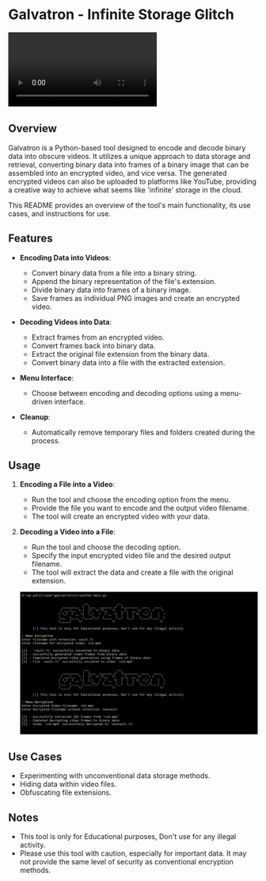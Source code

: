 # Galvatron - Infinite Storage Glitch

![Encrypted Video](https://github.com/ompatil-15/Galvatron/blob/master/assets/video.mp4)

## Overview

Galvatron is a Python-based tool designed to encode and decode binary data into obscure videos. It utilizes a unique approach to data storage and retrieval, converting binary data into frames of a binary image that can be assembled into an encrypted video, and vice versa. The generated encrypted videos can also be uploaded to platforms like YouTube, providing a creative way to achieve what seems like 'infinite' storage in the cloud. 

This README provides an overview of the tool's main functionality, its use cases, and instructions for use.

## Features

- **Encoding Data into Videos**:
  - Convert binary data from a file into a binary string.
  - Append the binary representation of the file's extension.
  - Divide binary data into frames of a binary image.
  - Save frames as individual PNG images and create an encrypted video.

- **Decoding Videos into Data**:
  - Extract frames from an encrypted video.
  - Convert frames back into binary data.
  - Extract the original file extension from the binary data.
  - Convert binary data into a file with the extracted extension.

- **Menu Interface**:
  - Choose between encoding and decoding options using a menu-driven interface.

- **Cleanup**:
  - Automatically remove temporary files and folders created during the process.

## Usage

1. **Encoding a File into a Video**:
   - Run the tool and choose the encoding option from the menu.
   - Provide the file you want to encode and the output video filename.
   - The tool will create an encrypted video with your data.

2. **Decoding a Video into a File**:
   - Run the tool and choose the decoding option.
   - Specify the input encrypted video file and the desired output filename.
   - The tool will extract the data and create a file with the original extension.

   ![Usage](/assets/usage.png)

## Use Cases

- Experimenting with unconventional data storage methods.
- Hiding data within video files.
- Obfuscating file extensions.

## Notes

- This tool is only for Educational purposes, Don't use for any illegal activity.
- Please use this tool with caution, especially for important data. It may not provide the same level of security as conventional encryption methods.


